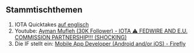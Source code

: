 ## Stammtischthemen 

1. IOTA Quicktakes [auf englisch](https://www.youtube.com/watch?v=7-WZO0wEmS8)
2. Youtube: [Ayman Mufleh (30K Follower) - IOTA ⚠️ FEDWIRE AND E.U. COMMISSION PARTNERSHIP!!! (SHOCKING)](https://www.youtube.com/watch?v=ujoWqzvIeGA)
3. Die IF stellt ein: [Mobile App Developer (Android and/or iOS) - Firefly](https://iota.bamboohr.com/jobs/view.php?id=151&source=other)
